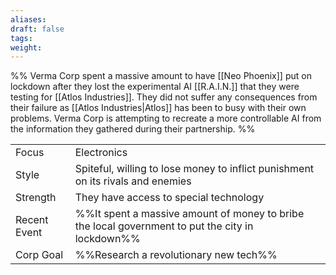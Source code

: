 ```yaml
---
aliases: 
draft: false
tags: 
weight:
---
```

%%
Verma Corp spent a massive amount to have [[Neo Phoenix]] put on lockdown after they lost the experimental AI [[R.A.I.N.]] that they were testing for [[Atlos Industries]].
They did not suffer any consequences from their failure as [[Atlos Industries|Atlos]] has been to busy with their own problems.
Verma Corp is attempting to recreate a more controllable AI from the information they gathered during their partnership.
%%

|              |                                                                                                  |
| ------------ | ------------------------------------------------------------------------------------------------ |
| Focus        | Electronics                                                                                      |
| Style        | Spiteful, willing to lose money to inflict punishment on its rivals and enemies                  |
| Strength     | They have access to special technology                                                           |
| Recent Event | %%It spent a massive amount of money to bribe the local government to put the city in lockdown%% |
| Corp Goal    | %%Research a revolutionary new tech%%                                                            |
